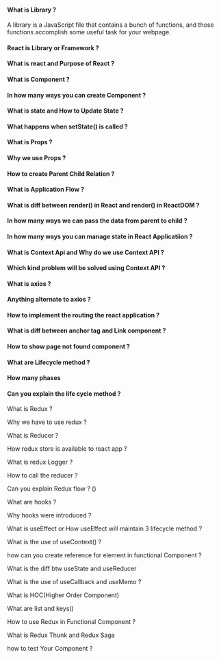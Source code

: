 #### What is Library ?
A library is a JavaScript file that contains a bunch of functions, and those functions accomplish some useful task for your webpage.

#### React is Library or Framework ?

#### What is react and Purpose of React ?

#### What is Component ? 
 
#### In how many ways you can create Component ?

#### What is state and How to Update State ?

#### What happens when setState() is called ?

#### What is Props ?

#### Why we use Props ?

#### How to create Parent Child Relation ?

#### What is Application Flow ?

#### What is diff between render() in React and render() in ReactDOM ?

#### In how many ways we can pass the data from parent to child ?

#### In how many ways you can manage state in React Applicatiion ?

#### What is Context Api and Why do we use Context API ?

#### Which kind problem will be solved using Context API ?

#### What is axios ?

#### Anything alternate to axios ? 

#### How to implement the routing the react application ?

#### What is diff between anchor tag and Link component ?

#### How to show page not found component ?

#### What are Lifecycle method ?

#### How many phases

#### Can you explain the life cycle method ?

What is Redux ?

Why we have to use redux ?

What is Reducer ?

How redux store is available to react app ?

What is redux Logger ?

How to call the reducer ?

Can you explain Redux flow ? ()

What are hooks ?

Why hooks were introduced ?

What is useEffect or How useEffect will maintain 3 lifecycle method ?

What is the use of useContext() ?

how can you create reference for element in functional Component ? 

What is the diff btw useState and useReducer

What is the use of useCallback and useMemo ?

What is HOC(Higher Order Component)

What are list and keys()

How to use Redux in Functional Component ?

What is Redux Thunk and Redux Saga

how to test Your Component ?